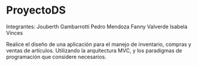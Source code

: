 # ProyectoDS
Integrantes: 
Jouberth Gambarrotti
Pedro Mendoza
Fanny Valverde
Isabela Vinces

Realice el diseño de una aplicación para el manejo de inventario, compras y ventas de artículos. 
Utilizando la arquitectura MVC, y los paradigmas de programación que considere necesarios.
